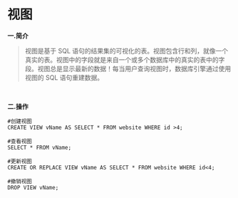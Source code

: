 # 视图

**一.简介**

>视图是基于 SQL 语句的结果集的可视化的表。视图包含行和列，就像一个真实的表。视图中的字段就是来自一个或多个数据库中的真实的表中的字段。视图总是显示最新的数据！每当用户查询视图时，数据库引擎通过使用视图的 SQL 语句重建数据。

<br/>

**二.操作**

```
#创建视图
CREATE VIEW vName AS SELECT * FROM website WHERE id >4;

#查看视图
SELECT * FROM vName;

#更新视图
CREATE OR REPLACE VIEW vName AS SELECT * FROM website WHERE id<4;

#撤销视图
DROP VIEW vName;
```